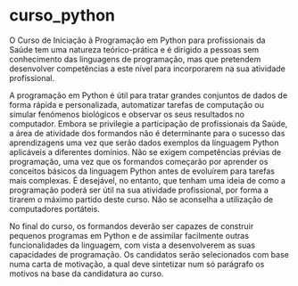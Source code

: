 # curso_python

O Curso de Iniciação à Programação em Python para profissionais da Saúde tem uma natureza teórico-prática e é dirigido a pessoas sem conhecimento das linguagens de programação, mas que pretendem desenvolver competências a este nível para incorporarem na sua atividade profissional.

A programação em Python é útil para tratar grandes conjuntos de dados de forma rápida e personalizada, automatizar tarefas de computação ou simular fenómenos biológicos e observar os seus resultados no computador. Embora se privilegie a participação de profissionais da Saúde, a área de atividade dos formandos não é determinante para o sucesso das aprendizagens uma vez que serão dados exemplos da linguagem Python aplicáveis a diferentes domínios. Não se exigem competências prévias de programação, uma vez que os formandos começarão por aprender os conceitos básicos da linguagem Python antes de evoluírem para tarefas mais complexas.  É desejável, no entanto, que tenham uma ideia de como a programação poderá ser útil na sua atividade profissional, por forma a tirarem o máximo partido deste curso. Não se aconselha a utilização de computadores portáteis. 

No final do curso, os formandos deverão ser capazes de construir pequenos programas em Python e de assimilar facilmente outras funcionalidades da linguagem, com vista a desenvolverem as suas capacidades de programação. Os candidatos serão selecionados com base numa carta de motivação, a qual deve sintetizar num só parágrafo os motivos na base da candidatura ao curso.

